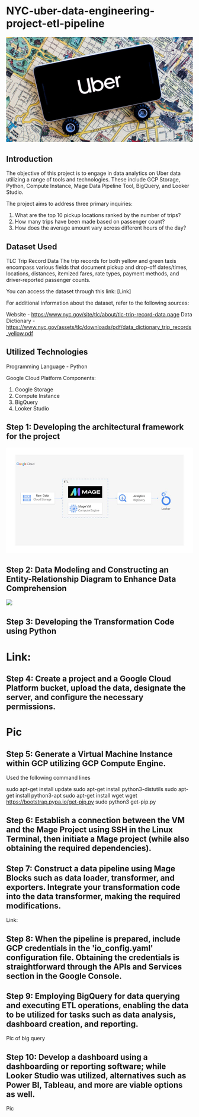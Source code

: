 # NYC-uber-data-engineering-project-etl-pipeline

![uber_logo_linkedin_post](https://github.com/enochiankim/NYC-uber-data-engineering-project-etl-pipeline/blob/main/uber-logo-map.jpeg)

## Introduction

The objective of this project is to engage in data analytics on Uber data utilizing a range of tools and technologies. These include GCP Storage, Python, Compute Instance, Mage Data Pipeline Tool, BigQuery, and Looker Studio.

The project aims to address three primary inquiries:

1. What are the top 10 pickup locations ranked by the number of trips?
2. How many trips have been made based on passenger count?
3. How does the average amount vary across different hours of the day?

## Dataset Used

TLC Trip Record Data
The trip records for both yellow and green taxis encompass various fields that document pickup and drop-off dates/times, locations, distances, itemized fares, rate types, payment methods, and driver-reported passenger counts.

You can access the dataset through this link: [Link]

For additional information about the dataset, refer to the following sources:

Website - https://www.nyc.gov/site/tlc/about/tlc-trip-record-data.page
Data Dictionary - https://www.nyc.gov/assets/tlc/downloads/pdf/data_dictionary_trip_records_yellow.pdf


## Utilized Technologies
Programming Language - Python

Google Cloud Platform Components:

1. Google Storage
2. Compute Instance 
3. BigQuery
4. Looker Studio



## Step 1: Developing the architectural framework for the project
<img src="project_architecture.jpg">

## Step 2: Data Modeling and Constructing an Entity-Relationship Diagram to Enhance Data Comprehension

<img src="Uber_data_model.jpeg">

## Step 3: Developing the Transformation Code using Python

# Link:

## Step 4: Create a project and a Google Cloud Platform bucket, upload the data, designate the server, and configure the necessary permissions.

# Pic

## Step 5: Generate a Virtual Machine Instance within GCP utilizing GCP Compute Engine.

Used the following command lines

sudo apt-get install update
sudo apt-get install python3-distutils
sudo apt-get install python3-apt
sudo apt-get install wget
wget https://bootstrap.pypa.io/get-pip.py
sudo python3 get-pip.py

## Step 6: Establish a connection between the VM and the Mage Project using SSH in the Linux Terminal, then initiate a Mage project (while also obtaining the required dependencies).

## Step 7: Construct a data pipeline using Mage Blocks such as data loader, transformer, and exporters. Integrate your transformation code into the data transformer, making the required modifications.

Link:

## Step 8: When the pipeline is prepared, include GCP credentials in the 'io_config.yaml' configuration file. Obtaining the credentials is straightforward through the APIs and Services section in the Google Console.

## Step 9: Employing BigQuery for data querying and executing ETL operations, enabling the data to be utilized for tasks such as data analysis, dashboard creation, and reporting.

Pic of big query

## Step 10: Develop a dashboard using a dashboarding or reporting software; while Looker Studio was utilized, alternatives such as Power BI, Tableau, and more are viable options as well.

Pic


